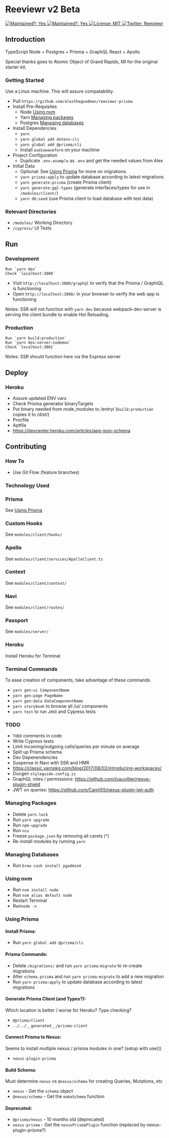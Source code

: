 # Reeviewr v2 Beta

<p>
<a href="https://app.circleci.com/pipelines/github/alexthegoodman/reeviewr-prisma">
<img alt="Maintained?: Yes" src="https://circleci.com/gh/alexthegoodman/reeviewr-prisma.svg?style=svg" target="_blank" />
</a>
<a href="https://github.com/alexthegoodman/reeviewr-prisma/graphs/commit-activity">
<img alt="Maintained?: Yes" src="https://img.shields.io/badge/Maintained%3F-Yes-success.svg" target="_blank" />
</a>
<a href="https://github.com/alexthegoodman/reeviewr-prisma/blob/master/LICENSE">
<img alt="License: MIT" src="https://img.shields.io/badge/License-MIT-yellow.svg" target="_blank" />
</a>
<a href="https://twitter.com/reeviewr">
<img alt="Twitter: Reeviewr" src="https://img.shields.io/twitter/follow/Reeviewr.svg?style=social" target="_blank" />
</a>
</p>

## Introduction

TypeScript
Node + Postgres + Prisma + GraphQL
React + Apollo

Special thanks goes to Atomic Object of Grand Rapids, MI for the original starter kit.

### Getting Started

Use a Linux machine. This will assure compatability.

- Pull `https://github.com/alexthegoodman/reeviewr-prisma`
- Install Pre-Requisites
  - Node <a href="#using-nvm">Using nvm</a>
  - Yarn <a href="#managing-packages">Managing packages</a>
  - Postgres <a href="#managing-databases">Managing databases</a>
- Install Dependencies
  - `yarn`
  - `yarn global add dotenv-cli`
  - `yarn global add @prisma/cli`
  - Install `audiowaveform` on your machine
- Project Configuration
  - Duplicate `.env.example` as `.env` and get the needed values from Alex
- Initial Data
  - Optional: See <a href="#using-prisma">Using Prisma</a> for more on migrations
  - `yarn prisma:apply` to update database according to latest migrations
  - `yarn generate:prisma` (create Prisma client)
  - `yarn generate:gql-types` (generate interfaces/types for use in `/modules/client/`)
  - `yarn db:seed` (use Prisma client to load database with test data)

### Relevant Directories

- `/modules/` Working Directory
- `/cypress/` UI Tests

## Run

### Development

```
Run `yarn dev`
Check `localhost:3000`
```

- Visit `http://localhost:3000/graphql` to verify that the Prisma / GraphiQL is functioning
- Open `http://localhost:3000/` in your browser to verify the web app is functioning

Notes: SSR will not function with `yarn dev` because webpack-dev-server is serving the client bundle to enable Hot Reloading.

### Production

```
Run `yarn build:production`
Run `yarn dev:server:nodemon`
Check `localhost:3001`
```

Notes: SSR should function here via the Express server

## Deploy

### Heroku

- Assure updated ENV vars
- Check Prisma generator binaryTargets
- Put binary needed from node_modules to /entry/ (`build:production` copies it to /dist/)
- Procfile
- Aptfile
- https://devcenter.heroku.com/articles/app-json-schema

## Contributing

### How To

- Use Git Flow (feature branches)

### Technology Used

### Prisma

See <a href="#using-prisma">Using Prisma</a>

### Custom Hooks

See `modules/client/hooks/`

### Apollo

See `modules/client/services/ApolloClient.ts`

### Context

See `modules/client/context/`

### Navi

See `modules/client/routes/`

### Passport

See `modules/server/`

### Heroku

Install Heroku for Terminal

### Terminal Commands

To ease creation of components, take advantage of these commands

- `yarn gen:ui ComponentName`
- `yarn gen:page PageName`
- `yarn gen:data DataComponentName`
- `yarn storybook` to browse all /ui/ components
- `yarn test` to run Jest and Cypress tests

### TODO

- `TODO` comments in code
- Write Cypress tests
- Limit incoming/outgoing calls/queries per minute on average
- Split up Prisma schema
- Dev Depenendencies
- Suspense in Navi with SSR and HMR
- https://classic.yarnpkg.com/blog/2017/08/02/introducing-workspaces/
- Docgen `styleguide.config.js`
- GraphQL roles / permissions: https://github.com/lvauvillier/nexus-plugin-shield
- JWT on queries: https://github.com/Camji55/nexus-plugin-jwt-auth

### Managing Packages

- Delete `yarn.lock`
- Run `yarn upgrade`
- Run `npm-upgrade`
- Run `ncu`
- Freeze `package.json` by removing all carets (^)
- Re-install modules by running `yarn`

### Managing Databases

- Run `brew cask install pgadmin4`

### Using nvm

- Run `nvm install node`
- Run `nvm alias default node`
- Restart Terminal
- Run`node -v`

### Using Prisma

#### Install Prisma:

- Run `yarn global add @prisma/cli`

#### Prisma Commands:

- Delete `/migrations/` and run `yarn prisma:migrate` to re-create migrations
- Alter `schema.prisma` and run `yarn prisma:migrate` to add a new migration
- Run `yarn prisma:apply` to update database according to latest migrations

#### Generate Prisma Client (and Types?):

Which location is better / worse for Heroku? Type checking?

- `@prisma/client`
- `../../__generated__/prisma-client`

#### Connect Prisma to Nexus:

Seems to install multiple nexus / prisma modules in one? (setup with use())

- `nexus-plugin-prisma`

#### Build Schema:

Must determine `nexus` vs `@nexus/schema` for creating Queries, Mutations, etc

- `nexus` - Get the `schema` object
- `@nexus/schema` - Get the `makeSchema` function

#### Deprecated:

- `@prisma/nexus` - 10 months old (deprecated)
- `nexus-prisma` - Get the `nexusPrismaPlugin` function (replaced by nexus-plugin-prisma?)
